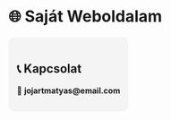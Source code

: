 <h1>🌐 Saját Weboldalam</h1>

<div style="
    background-color: #f4f4f4; 
    padding: 15px; 
    border-radius: 10px; 
    width: fit-content;
">
    <h2>📞 Kapcsolat</h2>
    <p>📧 <strong>jojartmatyas@email.com</strong></p>
</div>

